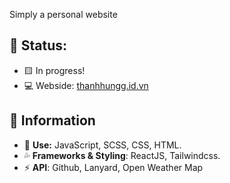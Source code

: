 Simply a personal website

## 💢 Status: 
- 🟨 In progress!
- 💻 Webside: [thanhhungg.id.vn](https://thanhhungg.id.vn/)
## 🍃 Information
- 🧨 **Use:** JavaScript, SCSS, CSS, HTML.
- 💦 **Frameworks & Styling**: ReactJS, Tailwindcss.
- ⚡ **API**: Github, Lanyard, Open Weather Map
